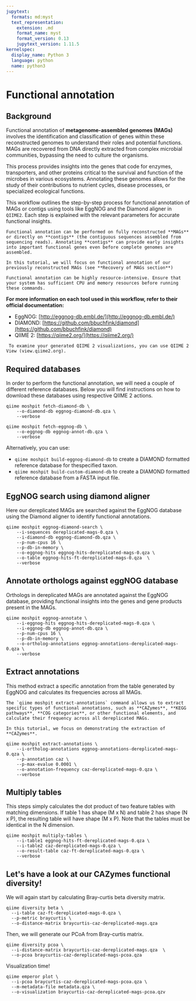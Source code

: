 ```yaml
---
jupytext:
  formats: md:myst
  text_representation:
    extension: .md
    format_name: myst
    format_version: 0.13
    jupytext_version: 1.11.5
kernelspec:
  display_name: Python 3
  language: python
  name: python3
---
```


# Functional annotation

## Background
Functional annotation of **metagenome-assembled genomes (MAGs)** involves the identification and classification of genes within these reconstructed genomes to understand their roles and potential functions. MAGs are recovered from DNA directly extracted from complex microbial communities, bypassing the need to culture the organisms.

This process provides insights into the genes that code for enzymes, transporters, and other proteins critical to the survival and function of the microbes in various ecosystems. Annotating these genomes allows for the study of their contributions to nutrient cycles, disease processes, or specialized ecological functions.

This workflow outlines the step-by-step process for functional annotation of MAGs or contigs using tools like EggNOG and the Diamond aligner in `QIIME2`. Each step is explained with the relevant parameters for accurate functional insights.

```{note}
Functional annotation can be performed on fully reconstructed **MAGs** or directly on **contigs** (the contiguous sequences assembled from sequencing reads). Annotating **contigs** can provide early insights into important functional genes even before complete genomes are assembled.

In this tutorial, we will focus on functional annotation of our previously reconstructed MAGs (see **Recovery of MAGs section**)
```
```{warning}
Functional annotation can be highly resource-intensive. Ensure that your system has sufficient CPU and memory resources before running these commands.
```
**For more information on each tool used in this workflow, refer to their official documentation:**

- EggNOG: [http://eggnog-db.embl.de/](http://eggnog-db.embl.de/)
- DIAMOND: [https://github.com/bbuchfink/diamond](https://github.com/bbuchfink/diamond)
- QIIME 2: [https://qiime2.org/](https://qiime2.org/)

```{note}
 To examine your generated QIIME 2 visualizations, you can use QIIME 2 View (view.qiime2.org).
```
## Required databases
In order to perform the functional annotation, we will need a couple of different reference databases. Below you will find instructions on how to download these databases using respective QIIME 2 actions.

```{code-cell}
qiime moshpit fetch-diamond-db \
    --o-diamond-db eggnog-diamond-db.qza \
    --verbose
```

```{code-cell}
qiime moshpit fetch-eggnog-db \
    --o-eggnog-db eggnog-annot-db.qza \
    --verbose
```
Alternatively, you can use:
- `qiime moshpit build-eggnog-diamond-db` to create a DIAMOND formatted reference database for thespecified taxon.
- `qiime moshpit build-custom-diamond-db` to create a DIAMOND formatted reference database from a FASTA input file.

## EggNOG search using diamond aligner
Here our dereplicated MAGs are searched against the EggNOG database using the Diamond aligner to identify functional annotations.

```{code-cell}
qiime moshpit eggnog-diamond-search \
    --i-sequences dereplicated-mags-0.qza \
    --i-diamond-db eggnog-diamond-db.qza \
    --p-num-cpus 16 \
    --p-db-in-memory \
    --o-eggnog-hits eggnog-hits-dereplicated-mags-0.qza \
    --o-table eggnog-hits-ft-dereplicated-mags-0.qza  \
    --verbose
```
## Annotate orthologs against eggNOG database
Orthologs in dereplicated MAGs are annotated against the EggNOG database, providing functional insights into the genes and gene products present in the MAGs.

```{code-cell}
qiime moshpit eggnog-annotate \
    --i-eggnog-hits eggnog-hits-dereplicated-mags-0.qza \
    --i-eggnog-db eggnog-annot-db.qza \
    --p-num-cpus 16 \
    --p-db-in-memory \
    --o-ortholog-annotations eggnog-annotations-dereplicated-mags-0.qza \
    --verbose
```
## Extract annotations
This method extract a specific annotation from the table generated by EggNOG and calculates its frequencies across all MAGs.

```{note}
The `qiime moshpit extract-annotations` command allows us to extract specific types of functional annotations, such as **CAZymes**, **KEGG pathways**, **COG categories**, or other functional elements, and calculate their frequency across all dereplicated MAGs. 

In this tutorial, we focus on demonstrating the extraction of **CAZymes**.
```
```{code-cell}
qiime moshpit extract-annotations \
    --i-ortholog-annotations eggnog-annotations-dereplicated-mags-0.qza \
    --p-annotation caz \
    --p-max-evalue 0.0001 \
    --o-annotation-frequency caz-dereplicated-mags-0.qza \
    --verbose
```

## Multiply tables
This steps simply calculates the dot product of two feature tables with matching dimensions. If table 1 has shape (M x N) and table 2 has shape (N x P), the resulting table will have shape (M x P). Note that the tables must be identical in the N dimension.

```{code-cell}
qiime moshpit multiply-tables \
    --i-table1 eggnog-hits-ft-dereplicated-mags-0.qza \
    --i-table2 caz-dereplicated-mags-0.qza \
    --o-result-table caz-ft-dereplicated-mags-0.qza \
    --verbose
```

## Let's have a look at our CAZymes functional diversity!
We will again start by calculating Bray-curtis beta diversity matrix.

```{code-cell}
qiime diversity beta \
  --i-table caz-ft-dereplicated-mags-0.qza \
  --p-metric braycurtis \
  --o-distance-matrix braycurtis-caz-dereplicated-mags.qza
```

Then, we will generate our PCoA from Bray-curtis matrix.

```{code-cell}
qiime diversity pcoa \
  --i-distance-matrix braycurtis-caz-dereplicated-mags.qza  \
  --o-pcoa braycurtis-caz-dereplicated-mags-pcoa.qza
```
Visualization time!

```{code-cell}
qiime emperor plot \
  --i-pcoa braycurtis-caz-dereplicated-mags-pcoa.qza \
  --m-metadata-file metadata.qza \
  --o-visualization braycurtis-caz-dereplicated-mags-pcoa.qzv
```